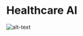 # Healthcare AI

![alt-text](https://github.com/Aya-Jafar/healthcare-ai/blob/main/React%20App%20(4).png)
